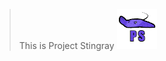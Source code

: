 > This is Project Stingray
![Project Stingray](https://github.com/AsinusGrandus/Project-Stingray/blob/master/favicon.png)